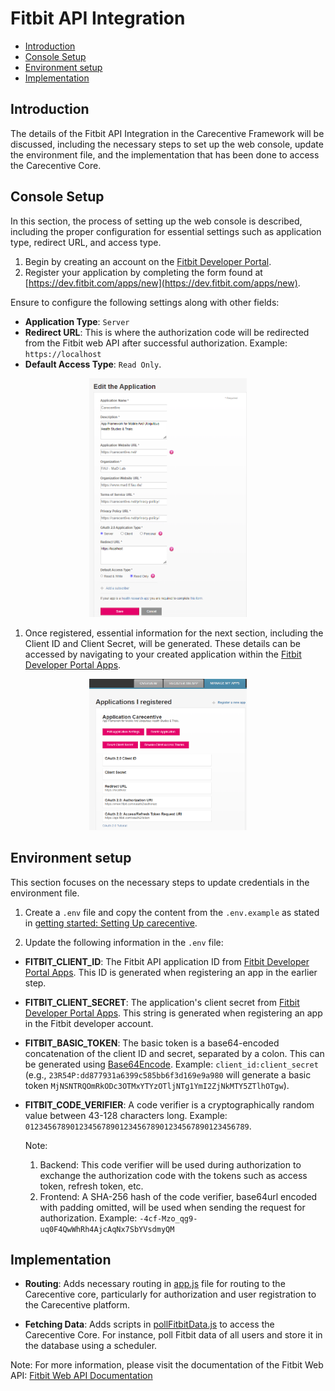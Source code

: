 <!-- omit from toc -->
# Fitbit API Integration

- [Introduction](#introduction)
- [Console Setup](#console-setup)
- [Environment setup](#environment-setup)
- [Implementation](#implementation)

## Introduction

The details of the Fitbit API Integration in the Carecentive Framework will be discussed, including the necessary steps to set up the web console, update the environment file, and the implementation that has been done to access the Carecentive Core.

## Console Setup

In this section, the process of setting up the web console is described, including the proper configuration for essential settings such as application type, redirect URL, and access type.

1. Begin by creating an account on the [Fitbit Developer Portal](https://dev.fitbit.com/).
2. Register your application by completing the form found at [https://dev.fitbit.com/apps/new](https://dev.fitbit.com/apps/new).

Ensure to configure the following settings along with other fields:
- **Application Type**: `Server`
- **Redirect URL**: This is where the authorization code will be redirected from the Fitbit web API after successful authorization. Example: `https://localhost`
- **Default Access Type**: `Read Only`.

<div style="text-align:center">
    <img src="images/app_registration.png" alt="Alt text" width="50%"/>
</div>

1. Once registered, essential information for the next section, including the Client ID and Client Secret, will be generated. These details can be accessed by navigating to your created application within the [Fitbit Developer Portal Apps](https://dev.fitbit.com/apps).

<div style="text-align:center">
    <img src="images/app_info.png" alt="Alt text" width="50%"/>
</div>

## Environment setup

This section focuses on the necessary steps to update credentials in the environment file.

1. Create a `.env` file and copy the content from the `.env.example` as stated in [getting started: Setting Up carecentive](https://carecentive.net/documentation/getting-started/).

2. Update the following information in the `.env` file:
 - **FITBIT_CLIENT_ID**: The Fitbit API application ID from [Fitbit Developer Portal Apps](https://dev.fitbit.com/apps). This ID is generated when registering an app in the earlier step.
 - **FITBIT_CLIENT_SECRET**: The application's client secret from [Fitbit Developer Portal Apps](https://dev.fitbit.com/apps). This string is generated when registering an app in the Fitbit developer account.
 - **FITBIT_BASIC_TOKEN**: The basic token is a base64-encoded concatenation of the client ID and secret, separated by a colon. This can be generated using [Base64Encode](https://www.base64encode.org/). Example: `client_id:client_secret` (e.g., `23R54P:dd877931a6399c585bb6f3d169e9a980` will generate a basic token `MjNSNTRQOmRkODc3OTMxYTYzOTljNTg1YmI2ZjNkMTY5ZTlhOTgw`).
 - **FITBIT_CODE_VERIFIER**: A code verifier is a cryptographically random value between 43-128 characters long. Example: `01234567890123456789012345678901234567890123456789`. 
   
   Note:
   1. Backend: This code verifier will be used during authorization to exchange the authorization code with the tokens such as access token, refresh token, etc.
   2. Frontend: A SHA-256 hash of the code verifier, base64url encoded with padding omitted, will be used when sending the request for authorization. Example: `-4cf-Mzo_qg9-uq0F4QwWhRh4AjcAqNx7SbYVsdmyQM`

## Implementation

* **Routing**: Adds necessary routing in [app.js](../../app.js) file for routing to the Carecentive core, particularly for authorization and user registration to the Carecentive platform.

* **Fetching Data**: Adds scripts in [pollFitbitData.js](../../scripts/pollFitbitData.js) to access the Carecentive Core. For instance, poll Fitbit data of all users and store it in the database using a scheduler.

Note: For more information, please visit the documentation of the Fitbit Web API: [Fitbit Web API Documentation](https://dev.fitbit.com/build/reference/web-api/)